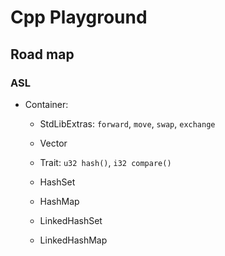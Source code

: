 # Cpp Playground 

## Road map

### ASL

- Container:

    - StdLibExtras: `forward`, `move`, `swap`, `exchange`

    - Vector

    - Trait: `u32 hash()`, `i32 compare()`

    - HashSet

    - HashMap

    - LinkedHashSet

    - LinkedHashMap
